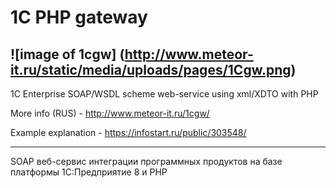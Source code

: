 # 1C PHP gateway 

![image of 1cgw]
(http://www.meteor-it.ru/static/media/uploads/pages/1Cgw.png)
---
1C Enterprise SOAP/WSDL scheme web-service using xml/XDTO with PHP 

More info (RUS) - http://www.meteor-it.ru/1cgw/ 

Example explanation - https://infostart.ru/public/303548/ 

---

SOAP веб-сервис интеграции программных продуктов на базе платформы 1С:Предприятие 8 и PHP 
